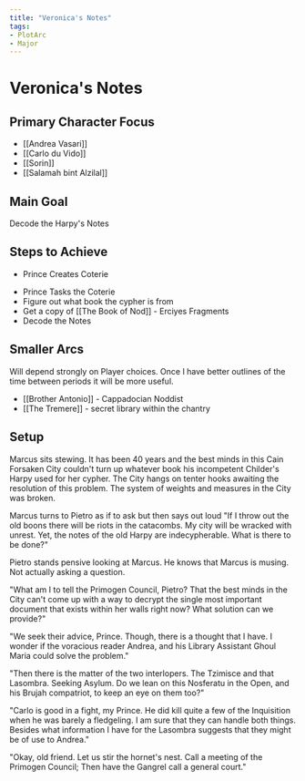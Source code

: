 ```yaml
---
title: "Veronica's Notes"
tags:
- PlotArc
- Major
---
```


# Veronica's Notes
## Primary Character Focus
- [[Andrea Vasari]]
- [[Carlo du Vido]]
- [[Sorin]]
- [[Salamah bint Alzilal]]

## Main Goal
Decode the Harpy's Notes

## Steps to Achieve
 - Prince Creates Coterie
* Prince Tasks the Coterie
* Figure out what book the cypher is from
* Get a copy of [[The Book of Nod]] - Erciyes Fragments
* Decode the Notes

## Smaller Arcs
Will depend strongly on Player choices.  Once I have better outlines of the time between periods it will be more useful.

- [[Brother Antonio]] - Cappadocian Noddist
- [[The Tremere]] - secret library within the chantry

## Setup
Marcus sits stewing. It has been 40 years and the best minds in this Cain Forsaken City couldn't turn up whatever book his incompetent Childer's Harpy used for her cypher. The City hangs on tenter hooks awaiting the resolution of this problem. The system of weights and measures in the City was broken. 

Marcus turns to Pietro as if to ask but then says out loud "If I throw out the old boons there will be riots in the catacombs. My city will be wracked with unrest. Yet, the notes of the old Harpy are indecypherable. What is there to be done?"

Pietro stands pensive looking at Marcus. He knows that Marcus is musing. Not actually asking a question. 

"What am I to tell the Primogen Council, Pietro? That the best minds in the City can't come up with a way to decrypt the single most important document that exists within her walls right now? What solution can we provide?"

"We seek their advice, Prince. Though, there is a thought that I have. I wonder if the voracious reader Andrea, and his Library Assistant Ghoul Maria could solve the problem."

"Then there is the matter of the two interlopers. The Tzimisce and that Lasombra. Seeking Asylum. Do we lean on this Nosferatu in the Open, and his Brujah compatriot, to keep an eye on them too?"

"Carlo is good in a fight, my Prince. He did kill quite a few of the Inquisition when he was barely a fledgeling. I am sure that they can handle both things. Besides what information I have for the Lasombra suggests that they might be of use to Andrea."

"Okay, old friend. Let us stir the hornet's nest. Call a meeting of the Primogen Council; Then have the Gangrel call a general court."